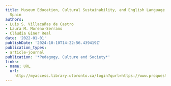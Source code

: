 ```yaml
---
title: Museum Education, Cultural Sustainability, and English Language Teaching in
  Spain
authors:
- Luis S. Villacañas de Castro
- Laura M. Moreno-Serrano
- Clàudia Giner Real
date: '2022-01-01'
publishDate: '2024-10-10T14:22:56.439419Z'
publication_types:
- article-journal
publication: '*Pedagogy, Culture and Society*'
links:
- name: URL
  url: 
    http://myaccess.library.utoronto.ca/login?qurl=https://www.proquest.com/docview/2661238048?accountid=14771&bdid=38382&_bd=7lFVrs0dGq%2FRv7Zg7xStTFd24T0%3D
---
```

